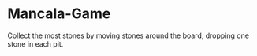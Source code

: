# Mancala-Game
Collect the most stones by moving stones around the board, dropping one stone in each pit.
